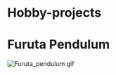 # Hobby-projects

# Furuta Pendulum

![Furuta_pendulum gif](https://user-images.githubusercontent.com/86435953/123510005-43188780-d679-11eb-953a-4e652f0787d0.gif)

